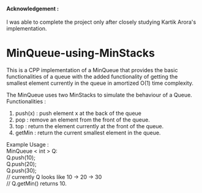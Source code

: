 #### Acknowledgement :
I was able to complete the project only after closely studying Kartik Arora's implementation.

# MinQueue-using-MinStacks
This is a CPP implementation of a MinQueue that provides the basic functionalities of a queue with the added functionality of getting the smallest element currently in the queue in amortized O(1) time complexity.

The MinQueue uses two MinStacks to simulate the behaviour of a Queue.
Functionalities :
1. push(x) : push element x at the back of the queue
2. pop : remove an element from the front of the queue.
3. top : return the element currently at the front of the queue.
4. getMin : return the current smallest element in the queue.

Example Usage :<br>
MinQueue < int > Q: <br>
Q.push(10);<br>
Q.push(20);<br>
Q.push(30);<br>
// currently Q looks like 10 -> 20 -> 30<br>
// Q.getMin() returns 10. <br>
